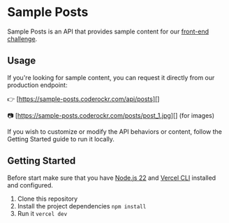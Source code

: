 # Sample Posts

Sample Posts is an API that provides sample content for our [front-end challenge][].

## Usage

If you're looking for sample content, you can request it directly from our production endpoint:

👉 [https://sample-posts.coderockr.com/api/posts][]

📷 [https://sample-posts.coderockr.com/posts/post_1.jpg][] (for images)

If you wish to customize or modify the API behaviors or content, follow the Getting Started guide to run it locally.

## Getting Started

Before start make sure that you have [Node.js 22][] and [Vercel CLI][] installed and configured.

1. Clone this repository
2. Install the project dependencies `npm install`
3. Run it `vercel dev`

[front-end challenge]: https://github.com/Coderockr/frontend-test
[https://sample-posts.coderockr.com/api/posts]: https://sample-posts.coderockr.com/api/posts
[https://sample-posts.coderockr.com/posts/post_1.jpg]: https://sample-posts.coderockr.com/posts/post_1.jpg
[Node.js 22]: https://nodejs.org
[Vercel CLI]: https://vercel.com/docs/cli
